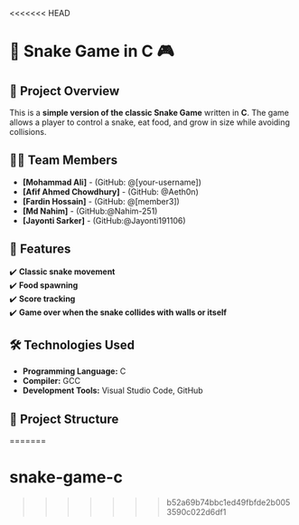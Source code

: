 <<<<<<< HEAD
# 🐍 Snake Game in C 🎮

## 📌 Project Overview
This is a **simple version of the classic Snake Game** written in **C**. The game allows a player to control a snake, eat food, and grow in size while avoiding collisions.

## 👨‍💻 Team Members
- **[Mohammad Ali]** - (GitHub: @[your-username])
- **[Afif Ahmed Chowdhury]** - (GitHub: @Aeth0n)
- **[Fardin Hossain]** - (GitHub: @[member3])
- **[Md Nahim]** - (GitHub:@Nahim-251)
- **[Jayonti Sarker]** - (GitHub:@Jayonti191106)


## 🚀 Features
✔️ **Classic snake movement**  
✔️ **Food spawning**  
✔️ **Score tracking**  
✔️ **Game over when the snake collides with walls or itself**  

## 🛠️ Technologies Used
- **Programming Language:** C  
- **Compiler:** GCC  
- **Development Tools:** Visual Studio Code, GitHub  

## 📂 Project Structure
=======
# snake-game-c
>>>>>>> b52a69b74bbc1ed49fbfde2b0053590c022d6df1
